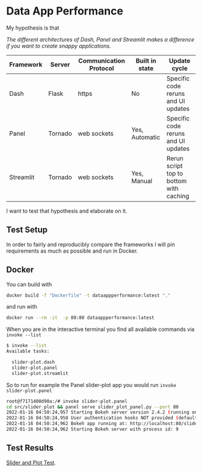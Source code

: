 # Data App Performance

My hypothesis is that

*The different architectures of Dash, Panel and Streamlit makes a difference if you want to create snappy applications.*

|Framework | Server | Communication Protocol | Built in state | Update cycle|
|-|-|-|-|-|
|Dash|Flask|https|No|Specific code reruns and UI updates|
|Panel|Tornado|web sockets|Yes, Automatic|Specific code reruns and UI updates|
|Streamlit|Tornado|web sockets|Yes, Manual|Rerun script top to bottom with caching|

I want to test that hypothesis and elaborate on it.

## Test Setup

In order to fairly and reproducibly compare the frameworks I will pin requirements as much as possible and run in Docker.

## Docker

You can build with

```bash
docker build -f "Dockerfile" -t dataappperformance:latest "."
```

and run with

```bash
docker run --rm -it  -p 80:80 dataappperformance:latest
```

When you are in the interactive terminal you find all available commands via `invoke --list`

```bash
$ invoke --list
Available tasks:

  slider-plot.dash
  slider-plot.panel
  slider-plot.streamlit
```

So to run for example the Panel slider-plot app you would run `invoke slider-plot.panel`

```bash
root@f7171400d90a:/# invoke slider-plot.panel
cd src/slider_plot && panel serve slider_plot_panel.py --port 80
2022-01-16 04:50:24,957 Starting Bokeh server version 2.4.2 (running on Tornado 6.1)
2022-01-16 04:50:24,958 User authentication hooks NOT provided (default user enabled)
2022-01-16 04:50:24,962 Bokeh app running at: http://localhost:80/slider_plot_panel
2022-01-16 04:50:24,962 Starting Bokeh server with process id: 9
```

## Test Results

[Slider and Plot Test](https://github.com/MarcSkovMadsen/data-app-performance/issues/1).